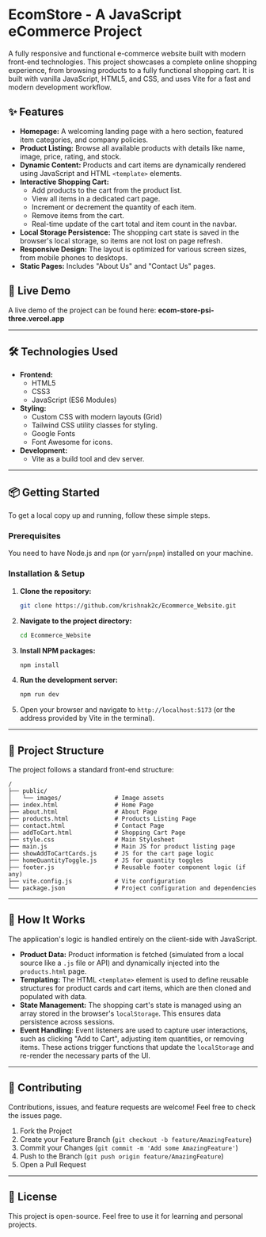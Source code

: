 # EcomStore - A JavaScript eCommerce Project



A fully responsive and functional e-commerce website built with modern front-end technologies. This project showcases a complete online shopping experience, from browsing products to a fully functional shopping cart. It is built with vanilla JavaScript, HTML5, and CSS, and uses Vite for a fast and modern development workflow.

## ✨ Features

-   **Homepage:** A welcoming landing page with a hero section, featured item categories, and company policies.
-   **Product Listing:** Browse all available products with details like name, image, price, rating, and stock.
-   **Dynamic Content:** Products and cart items are dynamically rendered using JavaScript and HTML `<template>` elements.
-   **Interactive Shopping Cart:**
    -   Add products to the cart from the product list.
    -   View all items in a dedicated cart page.
    -   Increment or decrement the quantity of each item.
    -   Remove items from the cart.
    -   Real-time update of the cart total and item count in the navbar.
-   **Local Storage Persistence:** The shopping cart state is saved in the browser's local storage, so items are not lost on page refresh.
-   **Responsive Design:** The layout is optimized for various screen sizes, from mobile phones to desktops.
-   **Static Pages:** Includes "About Us" and "Contact Us" pages.

## 🚀 Live Demo

A live demo of the project can be found here: **ecom-store-psi-three.vercel.app**

---

## 🛠️ Technologies Used

-   **Frontend:**
    -   HTML5
    -   CSS3
    -   JavaScript (ES6 Modules)
-   **Styling:**
    -   Custom CSS with modern layouts (Grid)
    -   Tailwind CSS utility classes for styling.
    -   Google Fonts
    -   Font Awesome for icons.
-   **Development:**
    -   Vite as a build tool and dev server.

---

## 📦 Getting Started

To get a local copy up and running, follow these simple steps.

### Prerequisites

You need to have Node.js and `npm` (or `yarn`/`pnpm`) installed on your machine.

### Installation & Setup

1.  **Clone the repository:**
    ```bash
    git clone https://github.com/krishnak2c/Ecommerce_Website.git
    ```

2.  **Navigate to the project directory:**
    ```bash
    cd Ecommerce_Website
    ```

3.  **Install NPM packages:**
    ```bash
    npm install
    ```

4.  **Run the development server:**
    ```bash
    npm run dev
    ```

5.  Open your browser and navigate to `http://localhost:5173` (or the address provided by Vite in the terminal).

---

## 📁 Project Structure

The project follows a standard front-end structure:

```
/
├── public/
│   └── images/               # Image assets
├── index.html                # Home Page
├── about.html                # About Page
├── products.html             # Products Listing Page
├── contact.html              # Contact Page
├── addToCart.html            # Shopping Cart Page
├── style.css                 # Main Stylesheet
├── main.js                   # Main JS for product listing page
├── showAddToCartCards.js     # JS for the cart page logic
├── homeQuantityToggle.js     # JS for quantity toggles
├── footer.js                 # Reusable footer component logic (if any)
├── vite.config.js            # Vite configuration
└── package.json              # Project configuration and dependencies
```

---

## 📝 How It Works

The application's logic is handled entirely on the client-side with JavaScript.

-   **Product Data:** Product information is fetched (simulated from a local source like a `.js` file or API) and dynamically injected into the `products.html` page.
-   **Templating:** The HTML `<template>` element is used to define reusable structures for product cards and cart items, which are then cloned and populated with data.
-   **State Management:** The shopping cart's state is managed using an array stored in the browser's `localStorage`. This ensures data persistence across sessions.
-   **Event Handling:** Event listeners are used to capture user interactions, such as clicking "Add to Cart", adjusting item quantities, or removing items. These actions trigger functions that update the `localStorage` and re-render the necessary parts of the UI.

---

## 🤝 Contributing

Contributions, issues, and feature requests are welcome! Feel free to check the issues page.

1.  Fork the Project
2.  Create your Feature Branch (`git checkout -b feature/AmazingFeature`)
3.  Commit your Changes (`git commit -m 'Add some AmazingFeature'`)
4.  Push to the Branch (`git push origin feature/AmazingFeature`)
5.  Open a Pull Request

---

## 📜 License

This project is open-source. Feel free to use it for learning and personal projects.
